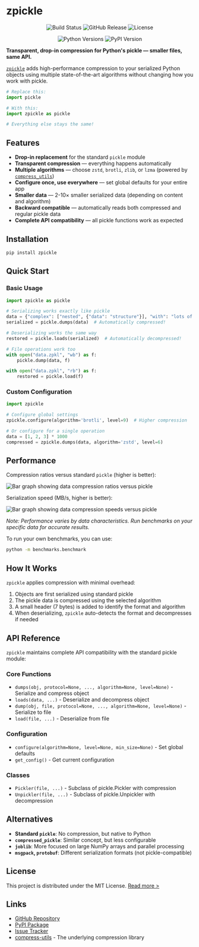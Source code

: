 # zpickle

<p align="center">
  <img src="https://img.shields.io/github/actions/workflow/status/dupontcyborg/zpickle/test_and_package_wheel.yml" alt="Build Status"/>
  <img src="https://img.shields.io/github/v/release/dupontcyborg/zpickle" alt="GitHub Release"/>
  <img src="https://img.shields.io/github/license/dupontcyborg/zpickle" alt="License"/>
</p>
<p align="center">
  <img src="https://img.shields.io/pypi/pyversions/zpickle" alt="Python Versions"/>
  <img src="https://img.shields.io/pypi/v/zpickle" alt="PyPI Version"/>
  <!-- <img src="https://static.pepy.tech/badge/zpickle" alt="PyPI Downloads"> -->
</p>

**Transparent, drop-in compression for Python's pickle — smaller files, same API.**

[`zpickle`](https://pypi.org/project/zpickle/) adds high-performance compression to your serialized Python objects using multiple state-of-the-art algorithms without changing how you work with pickle.

```python
# Replace this:
import pickle

# With this:
import zpickle as pickle

# Everything else stays the same!
```

## Features

- **Drop-in replacement** for the standard `pickle` module
- **Transparent compression** — everything happens automatically
- **Multiple algorithms** — choose `zstd`, `brotli`, `zlib`, or `lzma` (powered by [`compress_utils`](https://github.com/dupontcyborg/compress-utils))
- **Configure once, use everywhere** — set global defaults for your entire app
- **Smaller data** — 2-10× smaller serialized data (depending on content and algorithm)
- **Backward compatible** — automatically reads both compressed and regular pickle data
- **Complete API compatibility** — all pickle functions work as expected

## Installation

```bash
pip install zpickle
```

## Quick Start

### Basic Usage

```python
import zpickle as pickle

# Serializing works exactly like pickle
data = {"complex": ["nested", {"data": "structure"}], "with": "lots of repetition"}
serialized = pickle.dumps(data)  # Automatically compressed!

# Deserializing works the same way
restored = pickle.loads(serialized)  # Automatically decompressed!

# File operations work too
with open("data.zpkl", "wb") as f:
    pickle.dump(data, f)

with open("data.zpkl", "rb") as f:
    restored = pickle.load(f)
```

### Custom Configuration

```python
import zpickle

# Configure global settings
zpickle.configure(algorithm='brotli', level=9)  # Higher compression

# Or configure for a single operation
data = [1, 2, 3] * 1000
compressed = zpickle.dumps(data, algorithm='zstd', level=6)
```

## Performance

Compression ratios versus standard `pickle` (higher is better):

<img src="benchmarks/results/compression_ratio.png" alt="Bar graph showing data compression ratios versus pickle">

Serialization speed (MB/s, higher is better):

<img src="benchmarks/results/compression_speed.png" alt="Bar graph showing data compression speeds versus pickle">

*Note: Performance varies by data characteristics. Run benchmarks on your specific data for accurate results.*

To run your own benchmarks, you can use:

```bash
python -m benchmarks.benchmark
```

## How It Works

`zpickle` applies compression with minimal overhead:

1. Objects are first serialized using standard pickle
2. The pickle data is compressed using the selected algorithm
3. A small header (7 bytes) is added to identify the format and algorithm
4. When deserializing, `zpickle` auto-detects the format and decompresses if needed

## API Reference

`zpickle` maintains complete API compatibility with the standard pickle module:

### Core Functions

- `dumps(obj, protocol=None, ..., algorithm=None, level=None)` - Serialize and compress object
- `loads(data, ...)` - Deserialize and decompress object
- `dump(obj, file, protocol=None, ..., algorithm=None, level=None)` - Serialize to file
- `load(file, ...)` - Deserialize from file

### Configuration

- `configure(algorithm=None, level=None, min_size=None)` - Set global defaults
- `get_config()` - Get current configuration

### Classes

- `Pickler(file, ...)` - Subclass of pickle.Pickler with compression
- `Unpickler(file, ...)` - Subclass of pickle.Unpickler with decompression

## Alternatives

- **Standard `pickle`**: No compression, but native to Python
- **`compressed_pickle`**: Similar concept, but less configurable
- **`joblib`**: More focused on large NumPy arrays and parallel processing
- **`msgpack`, `protobuf`**: Different serialization formats (not pickle-compatible)

## License

This project is distributed under the MIT License. [Read more >](LICENSE)

## Links

- [GitHub Repository](https://github.com/dupontcyborg/zpickle)
- [PyPI Package](https://pypi.org/project/zpickle/)
- [Issue Tracker](https://github.com/dupontcyborg/zpickle/issues)
- [compress-utils](https://github.com/dupontcyborg/compress-utils) - The underlying compression library